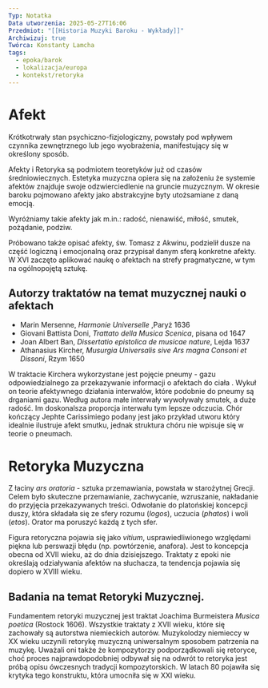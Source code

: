 ```yaml
---
Typ: Notatka
Data utworzenia: 2025-05-27T16:06
Przedmiot: "[[Historia Muzyki Baroku - Wykłady]]"
Archiwizuj: true
Twórca: Konstanty Lamcha
tags:
  - epoka/barok
  - lokalizacja/europa
  - kontekst/retoryka
---
```

# Afekt

Krótkotrwały stan psychiczno-fizjologiczny, powstały pod wpływem czynnika zewnętrznego lub jego wyobrażenia, manifestujący się w określony sposób.

Afekty i Retoryka są podmiotem teoretyków już od czasów średniowiecznych. Estetyka muzyczna opiera się na założeniu że systemie afektów znajduje swoje odzwierciedlenie na gruncie muzycznym. W okresie baroku pojmowano afekty jako abstrakcyjne byty utożsamiane z daną emocją.

Wyróżniamy takie afekty jak m.in.: radość, nienawiść, miłość, smutek, pożądanie, podziw.

Próbowano także opisać afekty, św. Tomasz z Akwinu, podzielił dusze na część logiczną i emocjonalną oraz przypisał danym sferą konkretne afekty. W XVI zaczęto aplikować naukę o afektach na strefy pragmatyczne, w tym na ogólnopojętą sztukę.

## Autorzy traktatów na temat muzycznej nauki o afektach

- Marin Mersenne, _Harmonie Universelle_ ,Paryż 1636
- Giovani Battista Doni, _Trattato della Musica Scenica_, pisana od 1647
- Joan Albert Ban, _Dissertatio epistolica de musicae nature_, Lejda 1637
- Athanasius Kircher, _Musurgia Universalis sive Ars magna Consoni et Dissoni_, Rzym 1650

W traktacie Kirchera wykorzystane jest pojęcie pneumy - gazu odpowiedzialnego za przekazywanie informacji o afektach do ciała . Wykuł on teorie afektywnego działania interwałów, które podobnie do pneumy są drganiami gazu. Według autora małe interwały wywoływały smutek, a duże radość. Im doskonalsza proporcja interwału tym lepsze odczucia. Chór kończący Jephte Carissimiego podany jest jako przykład utworu który idealnie ilustruje afekt smutku, jednak struktura chóru nie wpisuje się w teorie o pneumach.

# Retoryka Muzyczna

Z łaciny _ars oratoria_ - sztuka przemawiania, powstała w starożytnej Grecji. Celem było skuteczne przemawianie, zachwycanie, wzruszanie, nakładanie do przyjęcia przekazywanych treści. Odwołanie do platońskiej koncepcji duszy, która składała się ze sfery rozumu (_logos_), uczucia (_phatos_) i woli (_etos_). Orator ma poruszyć każdą z tych sfer.

Figura retoryczna pojawia się jako _vitium_, usprawiedliwionego względami piękna lub perswazji błędu (np. powtórzenie, anafora). Jest to koncepcja obecna od XVII wieku, aż do dnia dzisiejszego. Traktaty z epoki nie określają odziaływania afektów na słuchacza, ta tendencja pojawia się dopiero w XVIII wieku.

## Badania na temat Retoryki Muzycznej.

Fundamentem retoryki muzycznej jest traktat Joachima Burmeistera _Musica poetica_ (Rostock 1606). Wszystkie traktaty z XVII wieku, które się zachowały są autorstwa niemieckich autorów. Muzykolodzy niemieccy w XX wieku uczynili retorykę muzyczną uniwersalnym sposobem patrzenia na muzykę. Uważali oni także że kompozytorzy podporządkowali się retoryce, choć proces najprawdopodobniej odbywał się na odwrót to retoryka jest próbą opisu ówczesnych tradycji kompozytorskich. W latach 80 pojawiła się krytyka tego konstruktu, która umocniła się w XXI wieku.